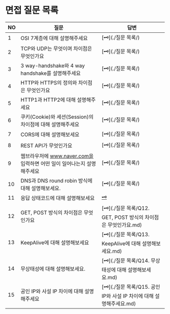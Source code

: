 # 면접 질문 목록

| NO   | 질문                                                         | 답변                                                         |
| ---- | ------------------------------------------------------------ | ------------------------------------------------------------ |
| 1    | OSI 7계층에 대해 설명해주세요                                | [🗝️](./질문 목록/)                                            |
| 2    | TCP와 UDP는 무엇이며 차이점은 무엇인가요                     | [🗝️](./질문 목록/)                                            |
| 3    | 3 way-handshake와 4 way handshake를 설명해주세요             | [🗝️](./질문 목록/)                                            |
| 4    | HTTP와 HTTPS의 정의와 차이점은 무엇인가요                    | [🗝️](./질문 목록/)                                            |
| 5    | HTTP1과 HTTP2에 대해 설명해주세요                            | [🗝️](./질문 목록/)                                            |
| 6    | 쿠키(Cookie)와 세션(Session)의 차이점에 대해 설명해주세요    | [🗝️](./질문 목록/)                                            |
| 7    | CORS에 대해 설명해보세요                                     | [🗝️](./질문 목록/)                                            |
| 8    | REST API가 무엇인가요                                        | [🗝️](./질문 목록/)                                            |
| 9    | 웹브라우저에 www.naver.com을 입력하면 어떤 일이 일어나는지 설명해주세요 | [🗝️](./질문 목록/)                                            |
| 10   | DNS과 DNS round robin 방식에 대해 설명해보세요.              | [🗝️](./질문 목록/)                                            |
| 11   | 응답 상태코드에 대해 설명해보세요                            | [🗝️](https://github.com/lea-hwang/CS_study/blob/master/%EB%84%A4%ED%8A%B8%EC%9B%8C%ED%81%AC/%EC%A7%88%EB%AC%B8%20%EB%AA%A9%EB%A1%9D/Q11.%20%EC%9D%91%EB%8B%B5%20%EC%83%81%ED%83%9C%EC%BD%94%EB%93%9C%EC%97%90%20%EB%8C%80%ED%95%B4%20%EC%84%A4%EB%AA%85%ED%95%B4%EB%B3%B4%EC%84%B8%EC%9A%94.md)   |
| 12   | GET, POST 방식의 차이점은 무엇인가요                         | [🗝️](./질문 목록/Q12. GET, POST 방식의 차이점은 무엇인가요.md) |
| 13   | KeepAlive에 대해 설명해보세요                                | [🗝️](./질문 목록/Q13. KeepAlive에 대해 설명해보세요.md)       |
| 14   | 무상태성에 대해 설명해보세요.                                | [🗝️](./질문 목록/Q14. 무상태성에 대해 설명해보세요.md)        |
| 15   | 공인 IP와 사설 IP 차이에 대해 설명해주세요                   | [🗝️](./질문 목록/Q15. 공인 IP와 사설 IP 차이에 대해 설명해주세요.md) |
